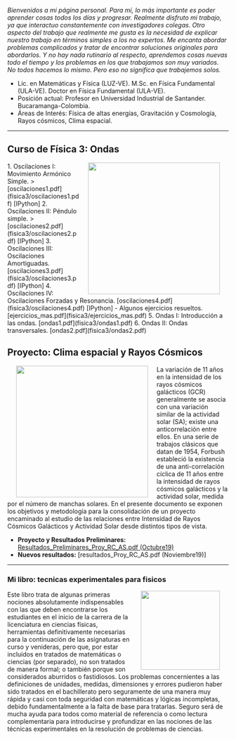 _Bienvenidos a mi página personal. Para mí, lo más importante es poder aprender cosas todos los días y progresar. Realmente disfruto mi trabajo, ya que interactuo constantemente con investigadores colegas. Otro aspecto del trabajo que realmente me gusta es la necesidad de explicar nuestro trabajo en términos simples a los no expertos. Me encanta abordar problemas complicados y tratar de encontrar soluciones originales para abordarlos. Y no hay nada rutinario al respecto, aprendemos cosas nuevas todo el tiempo y los problemas en los que trabajamos son muy variados. No todos hacemos lo mismo. Pero eso no significa que trabajemos solos._

- Lic. en Matemáticas y Física (LUZ-VE). M.Sc. en Física Fundamental (ULA-VE). Doctor en Física Fundamental (ULA-VE).
- Posición actual: Profesor en Universidad Industrial de Santander. Bucaramanga-Colombia.
- Áreas de Interés: Física de altas energías, Gravitación y Cosmología, Rayos cósmicos, Clima espacial.

<HR>

<h2>Curso de Física 3: Ondas</h2>
<img src="https://www.insidescience.org/sites/default/files/sites/default/files/images/articles/top-images/2019/Waves_topNteaser.jpg" style="float:right" width="300" hspace="20">
1. Oscilaciones I: Movimiento Armónico Simple. > [oscilaciones1.pdf](fisica3/oscilaciones1.pdf) [IPython]
2. Oscilaciones II: Péndulo simple. > [oscilaciones2.pdf](fisica3/oscilaciones2.pdf) [IPython]
3. Oscilaciones III: Oscilaciones Amortiguadas. [oscilaciones3.pdf](fisica3/oscilaciones3.pdf) [IPython]
4. Oscilaciones IV: Oscilaciones Forzadas y Resonancia. [oscilaciones4.pdf](fisica3/oscilaciones4.pdf) [IPython]
  - Algunos ejercicios resueltos. [ejercicios_mas.pdf](fisica3/ejercicios_mas.pdf)
5. Ondas I: Introducción a las ondas. [ondas1.pdf](fisica3/ondas1.pdf)
6. Ondas II: Ondas transversales. [ondas2.pdf](fisica3/ondas2.pdf)

<h2>Proyecto: Clima espacial y Rayos Cósmicos</h2>
<img src="https://live.staticflickr.com/8314/7931831962_7652860bae_b.jpg" style="float:left" width="300" hspace="20"> La variación de 11 años en la intensidad de los rayos cósmicos galácticos (GCR) generalmente se asocia con una variación similar de la actividad solar (SA); existe una anticorrelación entre ellos. En una serie de trabajos clásicos que datan de 1954, Forbush estableció la existencia de una anti-correlación cíclica de 11 años entre la intensidad de rayos cósmicos galácticos y la actividad solar, medida por el número de manchas solares. En el presente documento se exponen los objetivos y metodología para la consolidación de un proyecto encaminado al estudio de las relaciones entre Intensidad de Rayos Cósmicos Galácticos y Actividad Solar desde distintos tipos de vista.

- **Proyecto y Resultados Preliminares:** [Resultados_Preliminares_Proy_RC_AS.pdf (Octubre19)](rayos_cosmicos/Resultados_Preliminares_Proy_RC_AS.pdf)
- **Nuevos resultados:** [resultados_Proy_RC_AS.pdf (Noviembre19)]

<HR>

<h3>Mi libro: tecnicas experimentales para fisicos</h3>
<img src="https://images-na.ssl-images-amazon.com/images/I/41HgV-STn-L._SX339_BO1,204,203,200_.jpg" style="float:right" width="180" hspace="20"> Este libro trata de algunas primeras nociones absolutamente indispensables con las que deben encontrarse los estudiantes en el inicio de la carrera de la licenciatura en ciencias físicas, herramientas definitivamente necesarias para la continuación de las asignaturas en curso y venideras, pero que, por estar incluídos en tratados de matemáticas o ciencias (por separado), no son tratados de manera formal; o también porque son considerados aburridos o fastidiosos. Los problemas concernientes a las definiciones de unidades, medidas, dimensiones y errores pudieron haber sido tratados en el bachillerato pero seguramente de una manera muy rápida y casi con toda seguridad con matemáticas y lógicas incompletas, debido fundamentalmente a la falta de base para tratarlas. Seguro será de mucha ayuda para todos como material de referencia o como lectura complementaria para introducirse y profundizar en las nociones de las técnicas experimentales en la resolución de problemas de ciencias.
